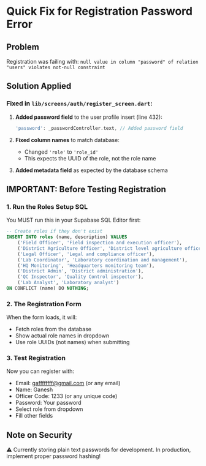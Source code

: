 # Quick Fix for Registration Password Error

## Problem
Registration was failing with: `null value in column "password" of relation "users" violates not-null constraint`

## Solution Applied

### Fixed in `lib/screens/auth/register_screen.dart`:

1. **Added password field** to the user profile insert (line 432):
   ```dart
   'password': _passwordController.text, // Added password field
   ```

2. **Fixed column names** to match database:
   - Changed `'role'` to `'role_id'` 
   - This expects the UUID of the role, not the role name

3. **Added metadata field** as expected by the database schema

## IMPORTANT: Before Testing Registration

### 1. Run the Roles Setup SQL
You MUST run this in your Supabase SQL Editor first:
```sql
-- Create roles if they don't exist
INSERT INTO roles (name, description) VALUES
    ('Field Officer', 'Field inspection and execution officer'),
    ('District Agriculture Officer', 'District level agriculture officer'),
    ('Legal Officer', 'Legal and compliance officer'),
    ('Lab Coordinator', 'Laboratory coordination and management'),
    ('HQ Monitoring', 'Headquarters monitoring team'),
    ('District Admin', 'District administration'),
    ('QC Inspector', 'Quality Control inspector'),
    ('Lab Analyst', 'Laboratory analyst')
ON CONFLICT (name) DO NOTHING;
```

### 2. The Registration Form
When the form loads, it will:
- Fetch roles from the database
- Show actual role names in dropdown
- Use role UUIDs (not names) when submitting

### 3. Test Registration
Now you can register with:
- Email: gaffffffff@gmail.com (or any email)
- Name: Ganesh
- Officer Code: 1233 (or any unique code)
- Password: Your password
- Select role from dropdown
- Fill other fields

## Note on Security
⚠️ Currently storing plain text passwords for development. In production, implement proper password hashing!
